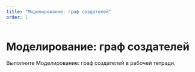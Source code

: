 ```yaml
---
title: "Моделирование: граф создателей"
order: 1
---
```


# Моделирование: граф создателей

Выполните Моделирование: граф создателей в рабочей тетради.